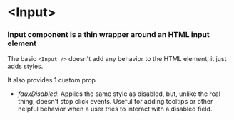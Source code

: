 # \<Input\>

### Input component is a thin wrapper around an HTML input element

The basic `<Input />` doesn't add any behavior to the HTML element, it just adds styles.

It also provides 1 custom prop

- _fauxDisabled_: Applies the same style as disabled, but, unlike the real thing, doesn't stop click events. Useful for adding tooltips or other helpful behavior when a user tries to interact with a disabled field.
